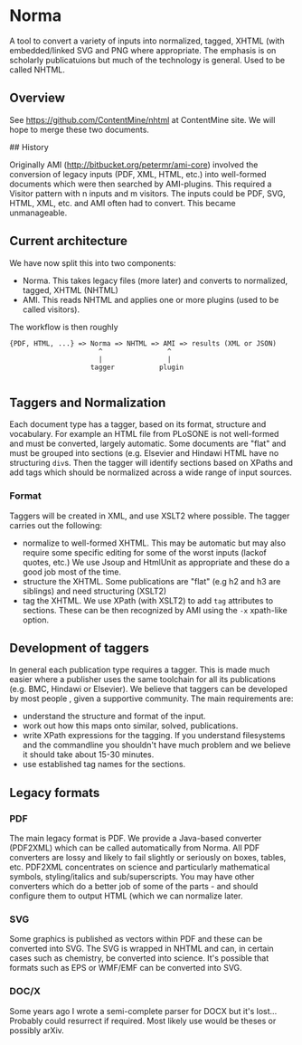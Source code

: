 # Norma

A tool to convert a variety of inputs into normalized, tagged, XHTML (with embedded/linked SVG and PNG where
appropriate. The emphasis is on scholarly publicatuions but much of the technology is general.  Used to be called NHTML.

## Overview

See https://github.com/ContentMine/nhtml at ContentMine site. We will hope to merge these two documents.

## History

Originally AMI (http://bitbucket.org/petermr/ami-core) involved the conversion of legacy inputs (PDF, XML, HTML, etc.) into well-formed documents which were then searched by AMI-plugins. This required a Visitor pattern
with n inputs and m visitors. The inputs could be PDF, SVG, HTML, XML, etc. and AMI often had to convert. This became unmanageable.

## Current architecture

We have now split this into two components:

  * Norma. This takes legacy files (more later) and converts to normalized, tagged, XHTML (NHTML)
  * AMI. This reads NHTML and applies one or more plugins (used to be called visitors).
  
The workflow is then roughly

```
{PDF, HTML, ...} => Norma => NHTML => AMI => results (XML or JSON)
                      ^                ^
                      |                |
                    tagger           plugin
                    
```

## Taggers and Normalization

Each document type has a tagger, based on its format, structure and vocabulary. For example an HTML file from
PLoSONE is not well-formed and must be converted, largely automatic. Some documents are "flat" and must be grouped into sections (e.g. Elsevier and Hindawi HTML have no structuring ``div``s. Then the tagger will identify sections
based on XPaths and add tags which should be normalized across a wide range of input sources.

### Format

Taggers will be created in XML, and use XSLT2 where possible. The tagger carries out the following:

 * normalize to well-formed XHTML. This may be automatic but may also require some specific editing for some of the
 worst inputs (lackof quotes, etc.) We use Jsoup and HtmlUnit as appropriate and these do a good job most of the time.
 * structure the XHTML. Some publications are "flat" (e.g h2 and h3 are siblings) and need structuring (XSLT2)
 * tag the XHTML. We use XPath (with XSLT2) to add ``tag`` attributes to sections. These can be then recognized by AMI using the ``-x`` xpath-like option.
 
## Development of taggers

In general each publication type requires a tagger. This is made much easier where a publisher uses the same toolchain for all its publications  (e.g. BMC, Hindawi or Elsevier). We believe that taggers can be developed by most people , given a supportive community. The main requirements are:

 * understand the structure and format of the input.
 * work out how this maps onto similar, solved, publications.
 * write XPath expressions for the tagging. If you understand filesystems and the commandline you shouldn't have much problem and we believe it should take about 15-30 minutes.
 * use established tag names for the sections.
 
## Legacy formats

### PDF

The main legacy format is PDF. We provide a Java-based converter (PDF2XML) which can be called automatically from Norma. All PDF converters are lossy and likely to fail slightly or seriously on boxes, tables, etc. PDF2XML concentrates on science and particularly mathematical symbols, styling/italics and sub/superscripts. You may have other converters which do a better job of some of the parts - and should configure them to output HTML (which we can normalize later.

### SVG

Some graphics is published as vectors within PDF and these can be converted into SVG. The SVG is wrapped in NHTML and can, in certain cases such as chemistry, be converted into science. It's possible that formats such as EPS or WMF/EMF can be converted into SVG.

### DOC/X

Some years ago I wrote a semi-complete parser for DOCX but it's lost... Probably could resurrect if required. Most likely use would be theses or possibly arXiv.